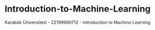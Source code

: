 # Introduction-to-Machine-Learning
Karabük Üniversitesi - 22199990712 - Introduction to Machino Learning
